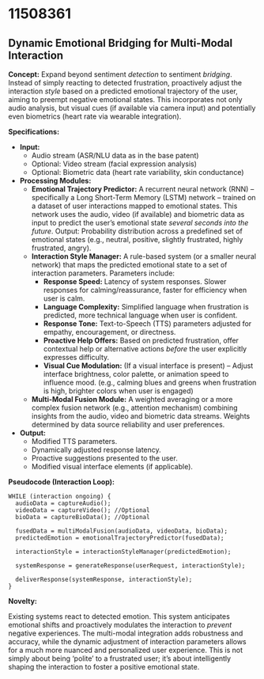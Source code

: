 # 11508361

## Dynamic Emotional Bridging for Multi-Modal Interaction

**Concept:** Expand beyond sentiment *detection* to sentiment *bridging*. Instead of simply reacting to detected frustration, proactively adjust the interaction *style* based on a predicted emotional trajectory of the user, aiming to preempt negative emotional states. This incorporates not only audio analysis, but visual cues (if available via camera input) and potentially even biometrics (heart rate via wearable integration). 

**Specifications:**

*   **Input:**
    *   Audio stream (ASR/NLU data as in the base patent)
    *   Optional: Video stream (facial expression analysis)
    *   Optional: Biometric data (heart rate variability, skin conductance)
*   **Processing Modules:**
    *   **Emotional Trajectory Predictor:**  A recurrent neural network (RNN) – specifically a Long Short-Term Memory (LSTM) network – trained on a dataset of user interactions mapped to emotional states. This network uses the audio, video (if available) and biometric data as input to predict the user’s emotional state *several seconds into the future*. Output: Probability distribution across a predefined set of emotional states (e.g., neutral, positive, slightly frustrated, highly frustrated, angry).
    *   **Interaction Style Manager:** A rule-based system (or a smaller neural network) that maps the predicted emotional state to a set of interaction parameters.  Parameters include:
        *   **Response Speed:**  Latency of system responses. Slower responses for calming/reassurance, faster for efficiency when user is calm.
        *   **Language Complexity:**  Simplified language when frustration is predicted, more technical language when user is confident.
        *   **Response Tone:**  Text-to-Speech (TTS) parameters adjusted for empathy, encouragement, or directness.
        *   **Proactive Help Offers:**  Based on predicted frustration, offer contextual help or alternative actions *before* the user explicitly expresses difficulty.
        *   **Visual Cue Modulation:** (If a visual interface is present) – Adjust interface brightness, color palette, or animation speed to influence mood.  (e.g., calming blues and greens when frustration is high, brighter colors when user is engaged)
    *   **Multi-Modal Fusion Module:** A weighted averaging or a more complex fusion network (e.g., attention mechanism) combining insights from the audio, video and biometric data streams. Weights determined by data source reliability and user preferences.
*   **Output:**
    *   Modified TTS parameters.
    *   Dynamically adjusted response latency.
    *   Proactive suggestions presented to the user.
    *   Modified visual interface elements (if applicable).

**Pseudocode (Interaction Loop):**

```
WHILE (interaction ongoing) {
  audioData = captureAudio();
  videoData = captureVideo(); //Optional
  bioData = captureBioData(); //Optional

  fusedData = multiModalFusion(audioData, videoData, bioData);
  predictedEmotion = emotionalTrajectoryPredictor(fusedData);

  interactionStyle = interactionStyleManager(predictedEmotion);

  systemResponse = generateResponse(userRequest, interactionStyle);

  deliverResponse(systemResponse, interactionStyle);
}
```

**Novelty:** 

Existing systems react to detected emotion. This system anticipates emotional shifts and proactively modulates the interaction to *prevent* negative experiences. The multi-modal integration adds robustness and accuracy, while the dynamic adjustment of interaction parameters allows for a much more nuanced and personalized user experience. This is not simply about being ‘polite’ to a frustrated user; it’s about intelligently shaping the interaction to foster a positive emotional state.